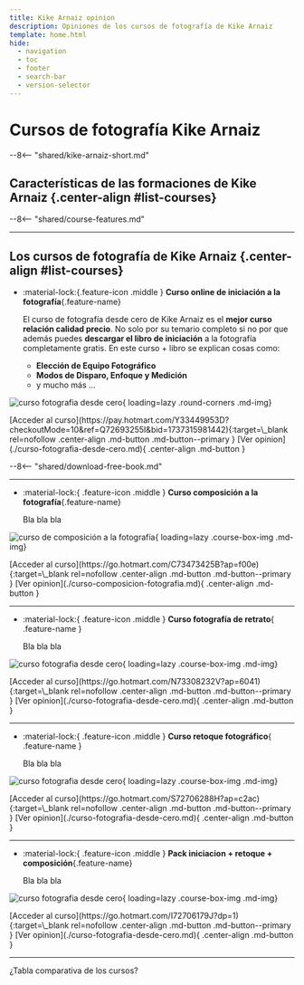 ```yaml
---
title: Kike Arnaiz opinion
description: Opiniones de los cursos de fotografía de Kike Arnaiz
template: home.html
hide:
  - navigation
  - toc
  - footer
  - search-bar
  - version-selector
---
```


# Cursos de fotografía Kike Arnaiz

--8<-- "shared/kike-arnaiz-short.md"



## Características de las formaciones de Kike Arnaiz {.center-align #list-courses}

--8<-- "shared/course-features.md"

---

## Los cursos de fotografía de Kike Arnaiz {.center-align #list-courses}


<!-- INICIACIÓN A LA FOTOGRAFIA -->

<div class="grid cards no-border no-shadow courses-list" markdown>

-	:material-lock:{.feature-icon .middle } __Curso online de iniciación a la fotografía__{.feature-name}

	El curso de fotografía desde cero de Kike Arnaiz es el **mejor curso relación calidad precio**. No solo por su temario completo si no por que además puedes **descargar el libro de iniciación** a la fotografía completamente gratis.
	En este curso + libro se explican cosas como:

	- **Elección de Equipo Fotográfico**
	- **Modos de Disparo, Enfoque y Medición**
	- y mucho más ...


![curso fotografia desde cero](../../assets/images/curso_iniciacion_fotografia_kike_arnaiz.png){ loading=lazy .round-corners .md-img}

</div>

<div class="center-align" markdown>
[Acceder al curso](https://pay.hotmart.com/Y33449953D?checkoutMode=10&ref=Q72693255I&bid=1737315981442){:target=\_blank rel=nofollow .center-align .md-button .md-button--primary }
[Ver opinion](./curso-fotografia-desde-cero.md){ .center-align .md-button }
</div>


--8<-- "shared/download-free-book.md"


---

<!-- COMPOSICIÓN A LA FOTOGRAFIA -->
<div class="grid cards no-border no-shadow" markdown>

-	:material-lock:{ .feature-icon .middle } __Curso composición a la fotografía__{.feature-name}

	Bla bla bla

![curso de composición a la fotografía](../../assets/images/curso_composicion_fotografia_kike_arnaiz.png){ loading=lazy .course-box-img .md-img}

</div>



<div class="center-align" markdown>
[Acceder al curso](https://go.hotmart.com/C73473425B?ap=f00e){:target=\_blank rel=nofollow .center-align .md-button .md-button--primary }
[Ver opinion](./curso-composicion-fotografia.md){ .center-align .md-button }
</div>

---


<!-- FOTOGRAFIA DE RETRATO -->
<div class="grid cards no-border no-shadow" markdown>

-	:material-lock:{ .feature-icon .middle } __Curso fotografía de retrato__{ .feature-name }

	Bla bla bla

![curso fotografia desde cero](../../assets/images/curso_retoque_fotografico_kike_arnaiz.png){ loading=lazy .course-box-img .md-img}

</div>


<div class="center-align" markdown>
[Acceder al curso](https://go.hotmart.com/N73308232V?ap=6041){:target=\_blank rel=nofollow .center-align .md-button .md-button--primary }
[Ver opinion](./curso-fotografia-desde-cero.md){ .center-align .md-button }
</div>

---

<!-- RETOQUE FOTOGRÁFICO -->
<div class="grid cards no-border no-shadow" markdown>

-	:material-lock:{ .feature-icon .middle } __Curso retoque fotográfico__{ .feature-name }

	Bla bla bla

![curso fotografia desde cero](../../assets/images/curso_retrato_fotografico_kike_arnaiz.png){ loading=lazy .course-box-img .md-img}

</div>



<div class="center-align" markdown>
[Acceder al curso](https://go.hotmart.com/S72706288H?ap=c2ac){:target=\_blank rel=nofollow .center-align .md-button .md-button--primary }
[Ver opinion](./curso-fotografia-desde-cero.md){ .center-align .md-button }
</div>

---


<!-- PACK FOTOGRÁFICO -->
<div class="grid cards no-border no-shadow" markdown>

-	:material-lock:{ .feature-icon .middle } __Pack iniciacion + retoque + composición__{.feature-name}

	Bla bla bla

![curso fotografia desde cero](../../assets/images/curso_iniciacion_retoque_composicion_kike_arnaiz.png){ loading=lazy .course-box-img .md-img}

</div>



<div class="center-align" markdown>
[Acceder al curso](https://go.hotmart.com/I72706179J?dp=1){:target=\_blank rel=nofollow .center-align .md-button .md-button--primary }
[Ver opinion](./curso-fotografia-desde-cero.md){ .center-align .md-button }
</div>


---


¿Tabla comparativa de los cursos?




